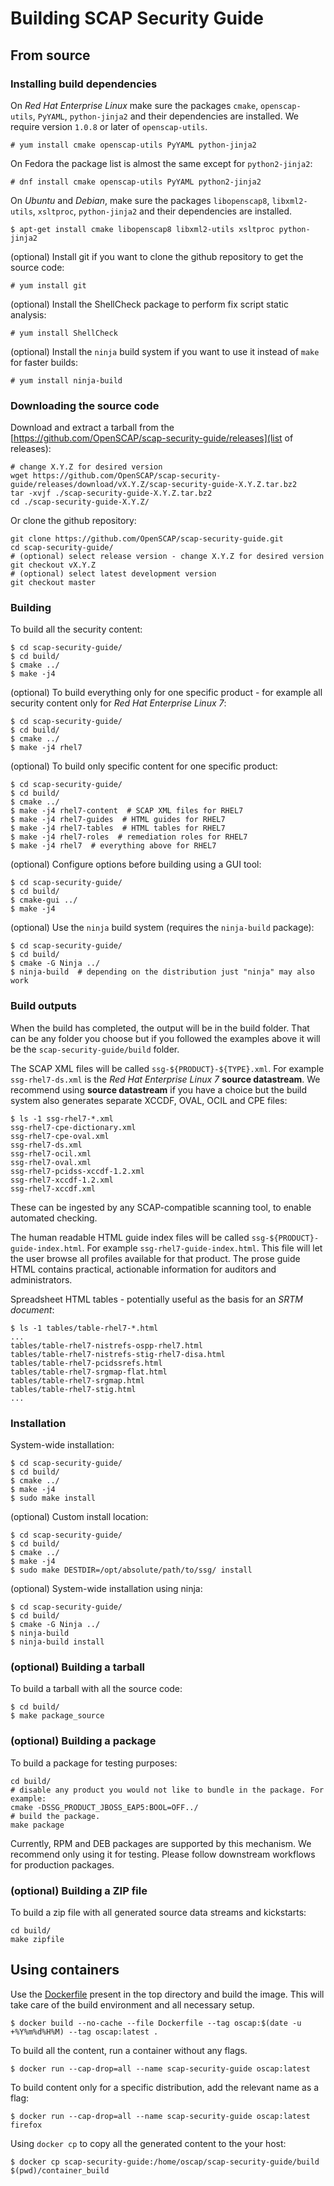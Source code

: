 # Building SCAP Security Guide

## From source

### Installing build dependencies

On *Red Hat Enterprise Linux* make sure the packages `cmake`, `openscap-utils`, `PyYAML`, `python-jinja2` and their dependencies are installed. We require version `1.0.8` or later of `openscap-utils`.
```
# yum install cmake openscap-utils PyYAML python-jinja2
```

On Fedora the package list is almost the same except for `python2-jinja2`:

```
# dnf install cmake openscap-utils PyYAML python2-jinja2
```

On *Ubuntu* and *Debian*, make sure the packages `libopenscap8`, `libxml2-utils`, `xsltproc`, `python-jinja2` and their dependencies are installed.
```
$ apt-get install cmake libopenscap8 libxml2-utils xsltproc python-jinja2
```

(optional) Install git if you want to clone the github repository to get the source code:
```
# yum install git
```

(optional) Install the ShellCheck package to perform fix script static analysis:
```
# yum install ShellCheck
```

(optional) Install the `ninja` build system if you want to use it instead of `make` for faster builds:

```
# yum install ninja-build
```

### Downloading the source code

Download and extract a tarball from the [https://github.com/OpenSCAP/scap-security-guide/releases](list of releases):
```
# change X.Y.Z for desired version
wget https://github.com/OpenSCAP/scap-security-guide/releases/download/vX.Y.Z/scap-security-guide-X.Y.Z.tar.bz2
tar -xvjf ./scap-security-guide-X.Y.Z.tar.bz2
cd ./scap-security-guide-X.Y.Z/
```

Or clone the github repository:
```
git clone https://github.com/OpenSCAP/scap-security-guide.git
cd scap-security-guide/
# (optional) select release version - change X.Y.Z for desired version
git checkout vX.Y.Z
# (optional) select latest development version
git checkout master
```

### Building
To build all the security content:

```
$ cd scap-security-guide/
$ cd build/
$ cmake ../
$ make -j4
```

(optional) To build everything only for one specific product - for example all security content only for *Red Hat Enterprise Linux 7*:
```
$ cd scap-security-guide/
$ cd build/
$ cmake ../
$ make -j4 rhel7
```

(optional) To build only specific content for one specific product:

```
$ cd scap-security-guide/
$ cd build/
$ cmake ../
$ make -j4 rhel7-content  # SCAP XML files for RHEL7
$ make -j4 rhel7-guides  # HTML guides for RHEL7
$ make -j4 rhel7-tables  # HTML tables for RHEL7
$ make -j4 rhel7-roles  # remediation roles for RHEL7
$ make -j4 rhel7  # everything above for RHEL7
```

(optional) Configure options before building using a GUI tool:
```
$ cd scap-security-guide/
$ cd build/
$ cmake-gui ../
$ make -j4
```

(optional) Use the `ninja` build system (requires the `ninja-build` package):
```
$ cd scap-security-guide/
$ cd build/
$ cmake -G Ninja ../
$ ninja-build  # depending on the distribution just "ninja" may also work
```

### Build outputs

When the build has completed, the output will be in the build folder.
That can be any folder you choose but if you followed the examples above
it will be the `scap-security-guide/build` folder.

The SCAP XML files will be called `ssg-${PRODUCT}-${TYPE}.xml`. For example
`ssg-rhel7-ds.xml` is the *Red Hat Enterprise Linux 7* **source datastream**.
We recommend using **source datastream** if you have a choice but the build
system also generates separate XCCDF, OVAL, OCIL and CPE files:
```
$ ls -1 ssg-rhel7-*.xml
ssg-rhel7-cpe-dictionary.xml
ssg-rhel7-cpe-oval.xml
ssg-rhel7-ds.xml
ssg-rhel7-ocil.xml
ssg-rhel7-oval.xml
ssg-rhel7-pcidss-xccdf-1.2.xml
ssg-rhel7-xccdf-1.2.xml
ssg-rhel7-xccdf.xml
```
These can be ingested by any SCAP-compatible scanning tool, to enable automated
checking.

The human readable HTML guide index files will be called
`ssg-${PRODUCT}-guide-index.html`. For example `ssg-rhel7-guide-index.html`.
This file will let the user browse all profiles available for that product.
The prose guide HTML contains practical, actionable information for auditors
and administrators.

Spreadsheet HTML tables - potentially useful as the basis for an *SRTM document*:
```
$ ls -1 tables/table-rhel7-*.html
...
tables/table-rhel7-nistrefs-ospp-rhel7.html
tables/table-rhel7-nistrefs-stig-rhel7-disa.html
tables/table-rhel7-pcidssrefs.html
tables/table-rhel7-srgmap-flat.html
tables/table-rhel7-srgmap.html
tables/table-rhel7-stig.html
...
```

### Installation

System-wide installation:
```
$ cd scap-security-guide/
$ cd build/
$ cmake ../
$ make -j4
$ sudo make install
```

(optional) Custom install location:
```
$ cd scap-security-guide/
$ cd build/
$ cmake ../
$ make -j4
$ sudo make DESTDIR=/opt/absolute/path/to/ssg/ install
```

(optional) System-wide installation using ninja:
```
$ cd scap-security-guide/
$ cd build/
$ cmake -G Ninja ../
$ ninja-build
$ ninja-build install
```

### (optional) Building a tarball

To build a tarball with all the source code:
```
$ cd build/
$ make package_source
```

### (optional) Building a package
To build a package for testing purposes:

```
cd build/
# disable any product you would not like to bundle in the package. For example:
cmake -DSSG_PRODUCT_JBOSS_EAP5:BOOL=OFF../
# build the package.
make package
```

Currently, RPM and DEB packages are supported by this mechanism. We recommend only using
it for testing. Please follow downstream workflows for production packages.

### (optional) Building a ZIP file

To build a zip file with all generated source data streams and kickstarts:
```
cd build/
make zipfile
```

## Using containers

Use the [Dockerfile](Dockerfile) present in the top directory and build the image.
This will take care of the build environment and all necessary setup.

`$ docker build --no-cache --file Dockerfile --tag oscap:$(date -u +%Y%m%d%H%M) --tag oscap:latest .`

To build all the content, run a container without any flags.

`$ docker run --cap-drop=all --name scap-security-guide oscap:latest`

To build content only for a specific distribution, add the relevant name as a flag:

`$ docker run --cap-drop=all --name scap-security-guide oscap:latest firefox`

Using `docker cp` to copy all the generated content to the your host:

`$ docker cp scap-security-guide:/home/oscap/scap-security-guide/build $(pwd)/container_build`
